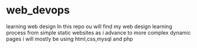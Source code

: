 # web_devops
learning web design
In this repo ou will find my web design learning process from simple
static websites as i advance to more complex dynamic pages
i will mostly be using html,css,mysql and php